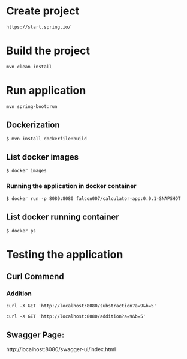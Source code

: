 # Create project

``` 
https://start.spring.io/
```

# Build the project

``` 
mvn clean install
```

# Run application

``` 
mvn spring-boot:run
```
## Dockerization

```
$ mvn install dockerfile:build
```
## List docker images
```
$ docker images
```

### Running the application in docker container

```
$ docker run -p 8080:8080 falcon007/calculator-app:0.0.1-SNAPSHOT 
```

## List docker running container

```
$ docker ps
```

# Testing the application

## Curl Commend

### Addition
``` 
curl -X GET 'http://localhost:8080/substraction?a=9&b=5'

curl -X GET 'http://localhost:8080/addition?a=9&b=5'
```


## Swagger Page:
http://localhost:8080/swagger-ui/index.html
